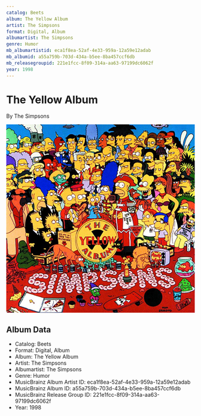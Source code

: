 ```yaml
---
catalog: Beets
album: The Yellow Album
artist: The Simpsons
format: Digital, Album
albumartist: The Simpsons
genre: Humor
mb_albumartistid: eca1f8ea-52af-4e33-959a-12a59e12adab
mb_albumid: a55a759b-703d-434a-b5ee-8ba457ccf6db
mb_releasegroupid: 221e1fcc-8f09-314a-aa63-97199dc6062f
year: 1998
---
```


# The Yellow Album

By The Simpsons

![](../../assets/beetscovers/The_Simpsons-The_Yellow_Album.jpg)

## Album Data

- Catalog: Beets
- Format: Digital, Album
- Album: The Yellow Album
- Artist: The Simpsons
- Albumartist: The Simpsons
- Genre: Humor
- MusicBrainz Album Artist ID: eca1f8ea-52af-4e33-959a-12a59e12adab
- MusicBrainz Album ID: a55a759b-703d-434a-b5ee-8ba457ccf6db
- MusicBrainz Release Group ID: 221e1fcc-8f09-314a-aa63-97199dc6062f
- Year: 1998

